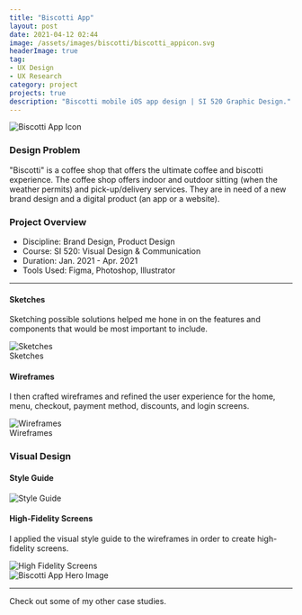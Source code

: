 ```yaml
---
title: "Biscotti App"
layout: post
date: 2021-04-12 02:44
image: /assets/images/biscotti/biscotti_appicon.svg
headerImage: true
tag:
- UX Design
- UX Research
category: project
projects: true
description: "Biscotti mobile iOS app design | SI 520 Graphic Design."
---
```

<img src="https://nicholasgiles.com/assets/images/biscotti/product-marketing-screen.png" class="bigger-image" alt="Biscotti App Icon" />

### Design Problem

"Biscotti" is a coffee shop that offers the ultimate coffee and biscotti experience. The coffee shop offers indoor and outdoor sitting (when the weather permits) and pick-up/delivery
services. They are in need of a new brand design and a digital product (an app or a website).

### Project Overview
* Discipline: Brand Design, Product Design
* Course: SI 520: Visual Design & Communication
* Duration: Jan. 2021 - Apr. 2021
* Tools Used: Figma, Photoshop, Illustrator

---

#### Sketches

Sketching possible solutions helped me hone in on the features and components that would be most important to include.

<img src="https://nicholasgiles.com/assets/images/biscotti/sketches.png" alt="Sketches" class = "bigger-image"/>
<figcaption>Sketches</figcaption>

#### Wireframes

I then crafted wireframes and refined the user experience for the home, menu, checkout, payment method, discounts, and login screens.

<img src="https://nicholasgiles.com/assets/images/biscotti/wireframes.svg" alt="Wireframes" class = "bigger-image"/>
<figcaption>Wireframes</figcaption>

### Visual Design

#### Style Guide
<img src="https://nicholasgiles.com/assets/images/biscotti/styleguide.svg" alt="Style Guide" class = "bigger-image"/>

#### High-Fidelity Screens

I applied the visual style guide to the wireframes in order to create high-fidelity screens.

<img src="https://nicholasgiles.com/assets/images/biscotti/high-fidelity-screens.png" alt="High Fidelity Screens" class = "bigger-image"/>

<br>
<img src="https://nicholasgiles.com/assets/images/biscotti/product-marketing-screen.png" alt="Biscotti App Hero Image" class = "bigger-image"/>

---

Check out some of my other <span class="evidence"><a href="https://nicholasgiles.com/projects/" style="text-decoration: none">case studies</a></span>.
